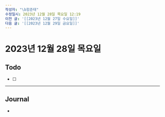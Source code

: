```yaml
---
작성자: "\b함준태"
수정일시: 2023년 12월 28일 목요일 12:19
이전 글: '[[2023년 12월 27일 수요일]]'
다음 글: '[[2023년 12월 29일 금요일]]'
---
```

# 2023년 12월 28일 목요일
## Todo
- [ ] 

---
## Journal
- 